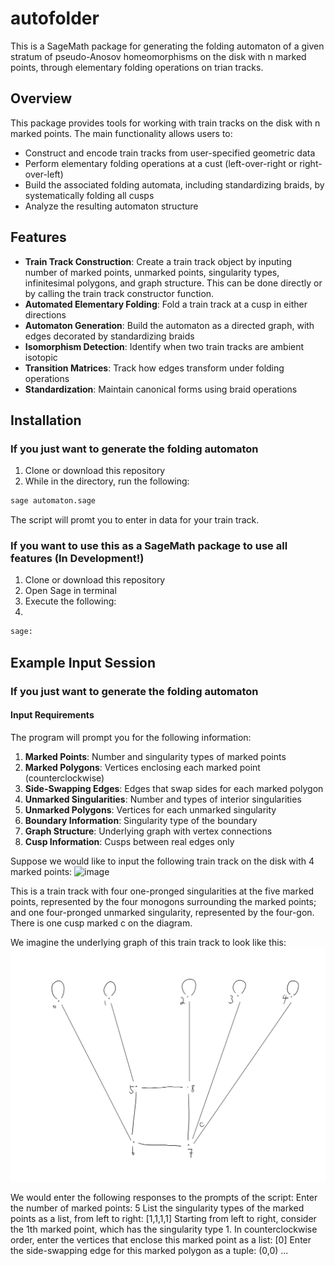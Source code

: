 # autofolder
This is a SageMath package for generating the folding automaton of a given stratum of pseudo-Anosov homeomorphisms on the disk with n marked points, through elementary folding operations on trian tracks.


## Overview

This package provides tools for working with train tracks on the disk with n marked points. The main functionality allows users to:

- Construct and encode train tracks from user-specified geometric data
- Perform elementary folding operations at a cust (left-over-right or right-over-left)
- Build the associated folding automata, including standardizing braids, by systematically folding all cusps
- Analyze the resulting automaton structure


## Features

- **Train Track Construction**: Create a train track object by inputing number of marked points, unmarked points, singularity types, infinitesimal polygons, and graph structure. This can be done directly or by calling the train track constructor function.
- **Automated Elementary Folding**: Fold a train track at a cusp in either directions
- **Automaton Generation**: Build the automaton as a directed graph, with edges decorated by standardizing braids
- **Isomorphism Detection**: Identify when two train tracks are ambient isotopic
- **Transition Matrices**: Track how edges transform under folding operations
- **Standardization**: Maintain canonical forms using braid operations

## Installation


### If you just want to generate the folding automaton
1. Clone or download this repository
2. While in the directory, run the following:
   
```python
sage automaton.sage
```
The script will promt you to enter in data for your train track.

### If you want to use this as a SageMath package to use all features (In Development!)
1. Clone or download this repository
2. Open Sage in terminal
3. Execute the following:
4. 
```python
sage:  
```
## Example Input Session
### If you just want to generate the folding automaton
#### Input Requirements

The program will prompt you for the following information:

1. **Marked Points**: Number and singularity types of marked points
2. **Marked Polygons**: Vertices enclosing each marked point (counterclockwise)
3. **Side-Swapping Edges**: Edges that swap sides for each marked polygon
4. **Unmarked Singularities**: Number and types of interior singularities
5. **Unmarked Polygons**: Vertices for each unmarked singularity
6. **Boundary Information**: Singularity type of the boundary
7. **Graph Structure**: Underlying graph with vertex connections
8. **Cusp Information**: Cusps between real edges only

Suppose we would like to input the following train track on the disk with 4 marked points:
<img width="1196" height="1000" alt="image" src="https://github.com/user-attachments/assets/05b37217-cac9-4088-a224-337effe717f3" />

This is a train track with four one-pronged singularities at the five marked points, represented by the four monogons surrounding the marked points; and one four-pronged unmarked singularity, represented by the four-gon. There is one cusp marked c on the diagram.

We imagine the underlying graph of this train track to look like this:
![image alt](https://github.com/epsilon-less-than-0/autofolder/blob/fc52264d1a33568727d1836c8a25e40196fed02c/signal-2025-10-23-110047_002.png.png)


We would enter the following responses to the prompts of the script:
Enter the number of marked points: 5
List the singularity types of the marked points as a list, from left to right: [1,1,1,1]
Starting from left to right, consider the 1th marked point, which has the singularity type 1. 
In counterclockwise order, enter the vertices that enclose this marked point as a list: [0]
Enter the side-swapping edge for this marked polygon as a tuple: (0,0)
...


